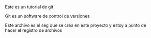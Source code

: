 Este es un tutorial de git

Git es un software de control de versiones


Este archivo es el seg que se crea en este proyecto y estoy a punto de hacer el registro de archivos
